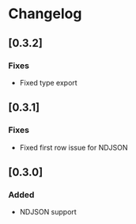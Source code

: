 # Changelog

## [0.3.2]
### Fixes
- Fixed type export

## [0.3.1]
### Fixes
- Fixed first row issue for NDJSON

## [0.3.0]
### Added
- NDJSON support